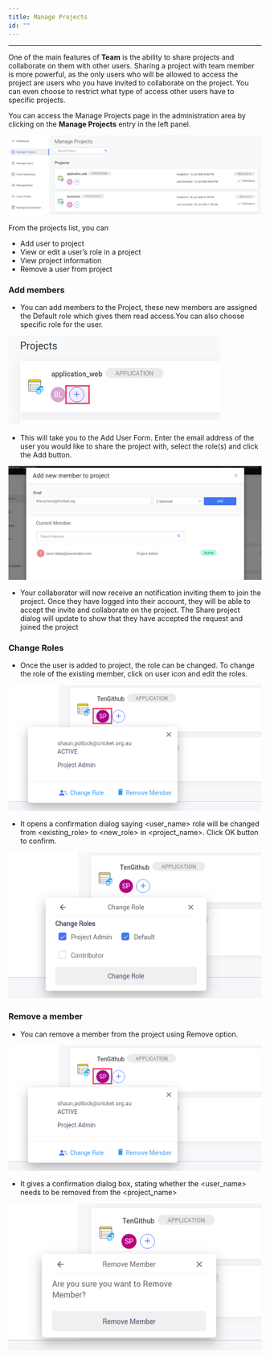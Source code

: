 ```yaml
---
title: Manage Projects
id: ""
---
```

---

One of the main features of **Team** is the ability to share projects and collaborate on them with other users. Sharing a project with team member is more powerful, as the only users who will be allowed to access the project are users who you have invited to collaborate on the project. You can even choose to restrict what type of access other users have to specific projects.

You can access the Manage Projects page in the administration area by clicking on the **Manage Projects** entry in the left panel.

![Manage projects](/learn/assets/TeamManageProjects.png)

From the projects list, you can

-  Add user to project  
-  View or edit a user’s role in a project  
-  View project information  
-  Remove a user from project   

### Add members

-  You can add members to the Project, these new members are assigned the Default role which gives them read access.You can also choose specific role for the user.   

![Add users](/learn/assets/TeamProjectAddUserButton.png)


-  This will take you to the Add User Form. Enter the email address of the user you would like to share the project with, select the role(s) and click the Add button.  

![Add user](/learn/assets/TeamAddMemberToProject.png)

-  Your collaborator will now receive an notification inviting them to join the project. Once they have logged into their account, they will be able to accept the invite and collaborate on the project. The Share project dialog will update to show that they have accepted the request and joined the project  


### Change Roles

-  Once the user is added to project, the role can be changed. To change the role of the existing member, click on user icon and edit the roles.

![Change user role](/learn/assets/TeamProjectChangeRole.png)

-  It opens a confirmation dialog saying <user_name> role will be changed from <existing_role> to <new_role> in <project_name>. Click OK button to confirm.

![Change user role](/learn/assets/TeamProjectChangeRoleConfirm.png)


### Remove a member

-  You can remove a member from the project using Remove option.

![Remove user](/learn/assets/TeamProjectChangeRole.png)

-  It gives a confirmation dialog box, stating whether the <user_name> needs to be removed from the <project_name>

![Remove user](/learn/assets/TeamRemoveUserFromProjectConfirm.png)




